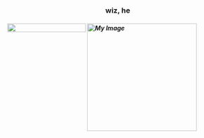 <br><br>
<h3 align="center">wiz, he</h3>
<h5 align="left">
<img src="https://files.catbox.moe/rme84q.png" width="179" height="20" align="left"></img>
<img src="https://files.catbox.moe/uey5fv.png" alt="My Image" width="250" height="247"></img>

